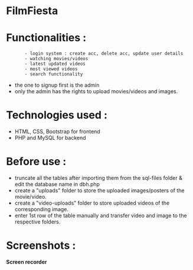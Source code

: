 # FilmFiesta



# Functionalities : 
           - login system : create acc, delete acc, update user details
           - watching movies/videos
           - latest updated videos
           - most viewed videos
           - search functionality
* the one to signup first is the admin
* only the admin has the rights to upload movies/videos and images.


# Technologies used :
* HTML, CSS, Bootstrap for frontend
* PHP and MySQL for backend

# Before use :

- truncate all the tables after importing them from the sql-files folder & edit the database name in dbh.php
- create a "uploads" folder to store the uploaded images/posters of the movie/video.
- create a "video-uploads" folder to store uploaded videos of the corresponding image.
- enter 1st row of the table manually and transfer video and image to the respective folders.


# Screenshots :

**Screen recorder**
